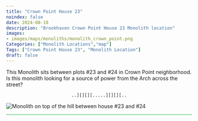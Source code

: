```yaml
---
title: "Crown Point House 23"
noindex: false
date: 2024-08-18
description: "Brookhaven Crown Point House 23 Monolith location"
images:
- images/maps/monoliths/monolith_crown_point.png
Categories: ["Monolith Locations","map"]
Tags: ["Crown Point House 23", "Monolith Location"]
draft: false
--- 
```


This Monolith sits between plots #23 and #24 in Crown Point neighborhood. Is this monolith looking for a source of power from the Arch across the street?

<center><span class="copy-to-clipboard" style="align: center"><code class="copy-to-clipboard-code" data-code="..][][][.....][][][..">..][][][.....][][][..</code></span></center>

![Monolith on top of the hill between house #23 and #24](/images/maps/monoliths/monolith_crown_point.png?width400px)

<hr style="background-color: #28b44c" size=8>

<!-- ## Related Items

### Map

- [Point of Interest](/map/poi/agency-bunker/) -->